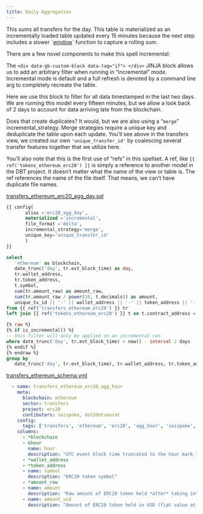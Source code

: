 ```yaml
---
title: Daily Aggregation
---
```


This sums all transfers for the day. This table is materialized as an incrementally loaded table updated every 15 minutes because the next step includes a slower \`[window](https://spark.apache.org/docs/latest/sql-ref-syntax-qry-select-window.html)\` function to capture a rolling sum.

There are a few novel components to make this spell incremental:

The `<div data-gb-custom-block data-tag="if"> </div>` JINJA block allows us to add an arbitrary filter when running in “incremental” mode. Incremental mode is default and a full refresh is denoted by a command line arg to completely recreate the table.

Here we use this block to filter for all data timestamped in the last two days. We are running this model every fifteen minutes, but we allow a look back of 2 days to account for data arriving late from the blockchain.

Does that create duplicates? It would, but we are also using a “`merge`” incremental\_strategy. Merge strategies require a unique key and deduplicate the table upon each update. You’ll see above in the transfers view, we created our own `'unique_transfer_id'` by coalescing several transfer features together that we utilize here.

You’ll also note that this is the first use of “refs” in this spellset. A ref, like `{{ ref('tokens_ethereum_erc20') }}` is simply a reference to another model in the DBT project. It doesn’t matter what the name of the view or table is. The ref references the name of the file itself. That means, we can’t have duplicate file names.

[transfers\_ethereum\_erc20\_agg\_day.sql](https://github.com/duneanalytics/spellbook/blob/master/spellbook/models/transfers/ethereum/erc20/transfers\_ethereum\_erc20\_agg\_day.sql)

```sql
{{ config(
       alias ='erc20_agg_day',
       materialized ='incremental',
       file_format ='delta',
       incremental_strategy='merge',
       unique_key='unique_transfer_id'
       )
}}

select
   'ethereum' as blockchain,
   date_trunc('day', tr.evt_block_time) as day,
   tr.wallet_address,
   tr.token_address,
   t.symbol,
   sum(tr.amount_raw) as amount_raw,
   sum(tr.amount_raw / power(10, t.decimals)) as amount,
   unique_tx_id || '-' || wallet_address || '-' || token_address || '-' || sum(tr.amount_raw)::string as unique_transfer_id
from {{ ref('transfers_ethereum_erc20') }} tr
left join {{ ref('tokens_ethereum_erc20') }} t on t.contract_address = tr.token_address

{% raw %}
{% if is_incremental() %}
-- this filter will only be applied on an incremental run
where date_trunc('day', tr.evt_block_time) > now() - interval 2 days
{% endif %}
{% endraw %}
group by
   date_trunc('day', tr.evt_block_time), tr.wallet_address, tr.token_address, t.symbol,unique_tx_id
```

[transfers\_ethereum\_schema.yml](https://github.com/duneanalytics/spellbook/blob/master/spellbook/models/transfers/ethereum/transfers\_ethereum\_schema.yml)

```yaml
  - name: transfers_ethereum_erc20_agg_hour
    meta:
      blockchain: ethereum
      sector: transfers
      project: erc20
      contibutors: soispoke, dot2dotseurat
    config:
      tags: ['transfers', 'ethereum', 'erc20', 'agg_hour', 'soispoke', 'dot2dotseurat']
    columns:
      - *blockchain
      - &hour
        name: hour
        description: "UTC event block time truncated to the hour mark."
      - *wallet_address
      - *token_address
      - name: symbol
        description: "ERC20 token symbol"
      - *amount_raw
      - name: amount
        description: "Raw amount of ERC20 token held *after* taking into account token decimals"
      - name: amount_usd
        description: "Amount of ERC20 token held in USD (fiat value at time of transaction)"
```
